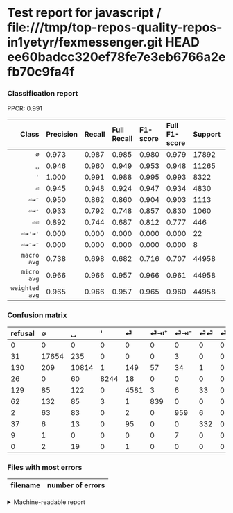 # Test report for javascript / file:///tmp/top-repos-quality-repos-in1yetyr/fexmessenger.git HEAD ee60badcc320ef78fe7e3eb6766a2efb70c9fa4f

### Classification report

PPCR: 0.991

| Class | Precision | Recall | Full Recall | F1-score | Full F1-score | Support | Full Support | PPCR |
|------:|:----------|:-------|:------------|:---------|:---------|:--------|:-------------|:-----|
| `∅` | 0.973| 0.987| 0.985| 0.980| 0.979| 17892| 17923| 0.998 |
| `␣` | 0.946| 0.960| 0.949| 0.953| 0.948| 11265| 11395| 0.989 |
| `'` | 1.000| 0.991| 0.988| 0.995| 0.993| 8322| 8348| 0.997 |
| `⏎` | 0.945| 0.948| 0.924| 0.947| 0.934| 4830| 4959| 0.974 |
| `⏎⇥⁻` | 0.950| 0.862| 0.860| 0.904| 0.903| 1113| 1115| 0.998 |
| `⏎⇥⁺` | 0.933| 0.792| 0.748| 0.857| 0.830| 1060| 1122| 0.945 |
| `⏎⏎` | 0.892| 0.744| 0.687| 0.812| 0.777| 446| 483| 0.923 |
| `⏎⇥⁺⇥⁺` | 0.000| 0.000| 0.000| 0.000| 0.000| 22| 22| 1.000 |
| `⏎⇥⁻⇥⁻` | 0.000| 0.000| 0.000| 0.000| 0.000| 8| 17| 0.471 |
| `macro avg` | 0.738| 0.698| 0.682| 0.716| 0.707| 44958| 45384| 0.991 |
| `micro avg` | 0.966| 0.966| 0.957| 0.966| 0.961| 44958| 45384| 0.991 |
| `weighted avg` | 0.965| 0.966| 0.957| 0.965| 0.960| 44958| 45384| 0.991 |

### Confusion matrix

|refusal|  ∅| ␣| '| ⏎| ⏎⇥⁺| ⏎⇥⁻| ⏎⏎| ⏎⇥⁻⇥⁻| ⏎⇥⁺⇥⁺| 
|:---|:---|:---|:---|:---|:---|:---|:---|:---|:---|
|0 |0 |0 |0 |0 |0 |0 |0 |0 |0 |
|31 |17654 |235 |0 |0 |0 |3 |0 |0 |0 |
|130 |209 |10814 |1 |149 |57 |34 |1 |0 |0 |
|26 |0 |60 |8244 |18 |0 |0 |0 |0 |0 |
|129 |85 |122 |0 |4581 |3 |6 |33 |0 |0 |
|62 |132 |85 |3 |1 |839 |0 |0 |0 |0 |
|2 |63 |83 |0 |2 |0 |959 |6 |0 |0 |
|37 |6 |13 |0 |95 |0 |0 |332 |0 |0 |
|9 |1 |0 |0 |0 |0 |7 |0 |0 |0 |
|0 |2 |19 |0 |1 |0 |0 |0 |0 |0 |

### Files with most errors

| filename | number of errors|
|:----:|:-----|

<details>
    <summary>Machine-readable report</summary>
```json
{
  "cl_report": {"\u0027": {"f1-score": 0.9950512975256487, "precision": 0.9995150339476236, "recall": 0.9906272530641672, "support": 8322}, "macro avg": {"f1-score": 0.7162795307490385, "precision": 0.7377114427716427, "recall": 0.698141798701686, "support": 44958}, "micro avg": {"f1-score": 0.9658570221095244, "precision": 0.9658570221095244, "recall": 0.9658570221095244, "support": 44958}, "weighted avg": {"f1-score": 0.9651523135478162, "precision": 0.9650370190130539, "recall": 0.9658570221095244, "support": 44958}, "\u2205": {"f1-score": 0.9795805127066919, "precision": 0.9725650066108418, "recall": 0.986697965571205, "support": 17892}, "\u23ce": {"f1-score": 0.9467810271778443, "precision": 0.9451206932122963, "recall": 0.9484472049689441, "support": 4830}, "\u23ce\u21e5\u207a": {"f1-score": 0.8565594691168964, "precision": 0.9332591768631813, "recall": 0.7915094339622641, "support": 1060}, "\u23ce\u21e5\u207a\u21e5\u207a": {"f1-score": 0.0, "precision": 0.0, "recall": 0.0, "support": 22}, "\u23ce\u21e5\u207b": {"f1-score": 0.9038642789820923, "precision": 0.9504459861248761, "recall": 0.8616352201257862, "support": 1113}, "\u23ce\u21e5\u207b\u21e5\u207b": {"f1-score": 0.0, "precision": 0.0, "recall": 0.0, "support": 8}, "\u23ce\u23ce": {"f1-score": 0.8117359413202934, "precision": 0.8924731182795699, "recall": 0.7443946188340808, "support": 446}, "\u2423": {"f1-score": 0.9529432499118788, "precision": 0.9460239699063949, "recall": 0.9599644917887261, "support": 11265}},
  "cl_report_full": {"\u0027": {"f1-score": 0.9934924078091105, "precision": 0.9995150339476236, "recall": 0.9875419262098706, "support": 8348}, "macro avg": {"f1-score": 0.7071084964880843, "precision": 0.7377114427716427, "recall": 0.6822836755701367, "support": 45384}, "micro avg": {"f1-score": 0.96130260565407, "precision": 0.9658570221095244, "recall": 0.9567909395381632, "support": 45384}, "weighted avg": {"f1-score": 0.9602373942144556, "precision": 0.9646562523951786, "recall": 0.9567909395381632, "support": 45384}, "\u2205": {"f1-score": 0.9787387387387387, "precision": 0.9725650066108418, "recall": 0.9849913518942142, "support": 17923}, "\u23ce": {"f1-score": 0.9343259229043442, "precision": 0.9451206932122963, "recall": 0.9237749546279492, "support": 4959}, "\u23ce\u21e5\u207a": {"f1-score": 0.8302820385947551, "precision": 0.9332591768631813, "recall": 0.7477718360071302, "support": 1122}, "\u23ce\u21e5\u207a\u21e5\u207a": {"f1-score": 0.0, "precision": 0.0, "recall": 0.0, "support": 22}, "\u23ce\u21e5\u207b": {"f1-score": 0.9030131826741995, "precision": 0.9504459861248761, "recall": 0.8600896860986547, "support": 1115}, "\u23ce\u21e5\u207b\u21e5\u207b": {"f1-score": 0.0, "precision": 0.0, "recall": 0.0, "support": 17}, "\u23ce\u23ce": {"f1-score": 0.7766081871345031, "precision": 0.8924731182795699, "recall": 0.6873706004140787, "support": 483}, "\u2423": {"f1-score": 0.9475159905371068, "precision": 0.9460239699063949, "recall": 0.9490127248793331, "support": 11395}},
  "ppcr": 0.9906134320465362
}
```
</details>
